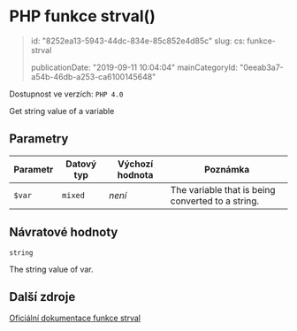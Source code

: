 PHP funkce strval()
===================

> id: "8252ea13-5943-44dc-834e-85c852e4d85c"
> slug:
> 	cs: funkce-strval
>
> publicationDate: "2019-09-11 10:04:04"
> mainCategoryId: "0eeab3a7-a54b-46db-a253-ca6100145648"

Dostupnost ve verzích: `PHP 4.0`

Get string value of a variable


Parametry
--------------

| Parametr | Datový typ | Výchozí hodnota | Poznámka |
|-----|-----|-----|-----|
| `$var` | `mixed` | *není* | The variable that is being converted to a string. |


Návratové hodnoty
----------------

`string`

The string value of var.

Další zdroje
------------

[Oficiální dokumentace funkce strval](https://www.php.net/manual/en/function.strval.php)
